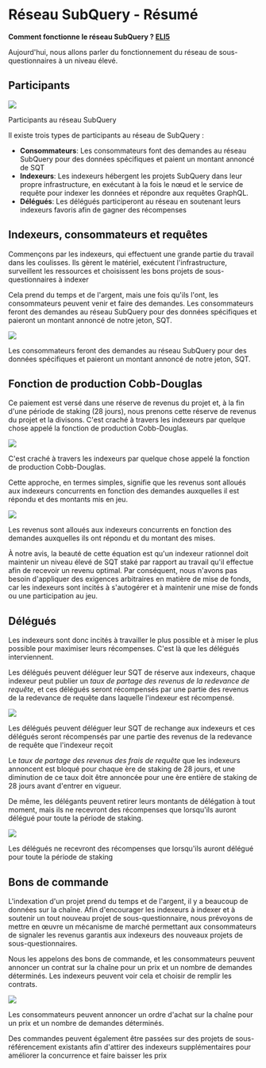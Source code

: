 # Réseau SubQuery - Résumé

**Comment fonctionne le réseau SubQuery ? [ELI5](https://www.dictionary.com/e/slang/eli5/#:~:text=ELI5%20stands%20for%20the%20phrase,naive%20understanding%20of%20the%20issue.)**

Aujourd'hui, nous allons parler du fonctionnement du réseau de sous-questionnaires à un niveau élevé.

## Participants

![](https://miro.medium.com/max/1400/1*9993cakplwupZC5tbUv3vA.png)

Participants au réseau SubQuery

Il existe trois types de participants au réseau de SubQuery :

- **Consommateurs**: Les consommateurs font des demandes au réseau SubQuery pour des données spécifiques et paient un montant annoncé de SQT
- **Indexeurs**: Les indexeurs hébergent les projets SubQuery dans leur propre infrastructure, en exécutant à la fois le nœud et le service de requête pour indexer les données et répondre aux requêtes GraphQL.
- **Délégués**: Les délégués participeront au réseau en soutenant leurs indexeurs favoris afin de gagner des récompenses

## Indexeurs, consommateurs et requêtes

Commençons par les indexeurs, qui effectuent une grande partie du travail dans les coulisses. Ils gèrent le matériel, exécutent l'infrastructure, surveillent les ressources et choisissent les bons projets de sous-questionnaires à indexer

Cela prend du temps et de l'argent, mais une fois qu'ils l'ont, les consommateurs peuvent venir et faire des demandes. Les consommateurs feront des demandes au réseau SubQuery pour des données spécifiques et paieront un montant annoncé de notre jeton, SQT.

![](https://miro.medium.com/max/1400/1*dKLkzSc2uXYaPW_IXUxstQ.png)

Les consommateurs feront des demandes au réseau SubQuery pour des données spécifiques et paieront un montant annoncé de notre jeton, SQT.

## Fonction de production Cobb-Douglas

Ce paiement est versé dans une réserve de revenus du projet et, à la fin d'une période de staking (28 jours), nous prenons cette réserve de revenus du projet et la divisons. C'est craché à travers les indexeurs par quelque chose appelé la fonction de production Cobb-Douglas.

![](https://miro.medium.com/max/1400/1*E-W7o7cWoclxHb8rXAMdpA.png)

C'est craché à travers les indexeurs par quelque chose appelé la fonction de production Cobb-Douglas.

Cette approche, en termes simples, signifie que les revenus sont alloués aux indexeurs concurrents en fonction des demandes auxquelles il est répondu et des montants mis en jeu.

![](https://miro.medium.com/max/1400/1*VhDu2BGDxd3ob7z9XkoOXA.png)

Les revenus sont alloués aux indexeurs concurrents en fonction des demandes auxquelles ils ont répondu et du montant des mises.

À notre avis, la beauté de cette équation est qu'un indexeur rationnel doit maintenir un niveau élevé de SQT staké par rapport au travail qu'il effectue afin de recevoir un revenu optimal. Par conséquent, nous n'avons pas besoin d'appliquer des exigences arbitraires en matière de mise de fonds, car les indexeurs sont incités à s'autogérer et à maintenir une mise de fonds ou une participation au jeu.

## Délégués

Les indexeurs sont donc incités à travailler le plus possible et à miser le plus possible pour maximiser leurs récompenses. C'est là que les délégués interviennent.

Les délégués peuvent déléguer leur SQT de réserve aux indexeurs, chaque indexeur peut publier un _taux de partage des revenus de la redevance de requête_, et ces délégués seront récompensés par une partie des revenus de la redevance de requête dans laquelle l'indexeur est récompensé.

![](https://miro.medium.com/max/1400/1*YoN7PV7h3a2nAFN-ODqILg.png)

Les délégués peuvent déléguer leur SQT de rechange aux indexeurs et ces délégués seront récompensés par une partie des revenus de la redevance de requête que l'indexeur reçoit

Le _taux de partage des revenus des frais de requête_ que les indexeurs annoncent est bloqué pour chaque ère de staking de 28 jours, et une diminution de ce taux doit être annoncée pour une ère entière de staking de 28 jours avant d'entrer en vigueur.

De même, les délégants peuvent retirer leurs montants de délégation à tout moment, mais ils ne recevront des récompenses que lorsqu'ils auront délégué pour toute la période de staking.

![](https://miro.medium.com/max/1400/0*we0k4A07pbj86COZ)

Les délégués ne recevront des récompenses que lorsqu'ils auront délégué pour toute la période de staking

## Bons de commande

L'indexation d'un projet prend du temps et de l'argent, il y a beaucoup de données sur la chaîne. Afin d'encourager les indexeurs à indexer et à soutenir un tout nouveau projet de sous-questionnaire, nous prévoyons de mettre en œuvre un mécanisme de marché permettant aux consommateurs de signaler les revenus garantis aux indexeurs des nouveaux projets de sous-questionnaires.

Nous les appelons des bons de commande, et les consommateurs peuvent annoncer un contrat sur la chaîne pour un prix et un nombre de demandes déterminés. Les indexeurs peuvent voir cela et choisir de remplir les contrats.

![](https://miro.medium.com/max/1400/1*IPtaZlt24E7h9bKNZWdSCw.png)

Les consommateurs peuvent annoncer un ordre d'achat sur la chaîne pour un prix et un nombre de demandes déterminés.

Des commandes peuvent également être passées sur des projets de sous-référencement existants afin d'attirer des indexeurs supplémentaires pour améliorer la concurrence et faire baisser les prix
